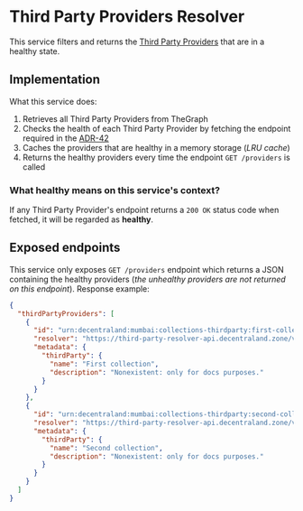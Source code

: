 # Third Party Providers Resolver

This service filters and returns the [Third Party Providers](https://adr.decentraland.org/adr/ADR-42) that are in a healthy state.

## Implementation

What this service does:

1. Retrieves all Third Party Providers from TheGraph
2. Checks the health of each Third Party Provider by fetching the endpoint required in the [ADR-42](https://adr.decentraland.org/adr/ADR-42)
3. Caches the providers that are healthy in a memory storage (_LRU cache_)
4. Returns the healthy providers every time the endpoint `GET /providers` is called

### What healthy means on this service's context?

If any Third Party Provider's endpoint returns a `200 OK` status code when fetched, it will be regarded as **healthy**.

## Exposed endpoints

This service only exposes `GET /providers` endpoint which returns a JSON containing the healthy providers (_the unhealthy providers are not returned on this endpoint_). Response example:

```json
{
  "thirdPartyProviders": [
    {
      "id": "urn:decentraland:mumbai:collections-thirdparty:first-collection",
      "resolver": "https://third-party-resolver-api.decentraland.zone/v1",
      "metadata": {
        "thirdParty": {
          "name": "First collection",
          "description": "Nonexistent: only for docs purposes."
        }
      }
    },
    {
      "id": "urn:decentraland:mumbai:collections-thirdparty:second-collection",
      "resolver": "https://third-party-resolver-api.decentraland.zone/v1",
      "metadata": {
        "thirdParty": {
          "name": "Second collection",
          "description": "Nonexistent: only for docs purposes."
        }
      }
    }
  ]
}
```
